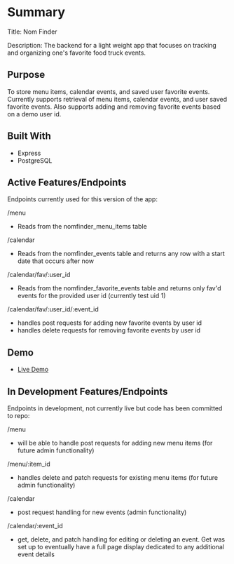 # Summary

Title: Nom Finder

Description: The backend for a light weight app that focuses on tracking and organizing one's favorite food truck events.

## Purpose

To store menu items, calendar events, and saved user favorite events. Currently supports retrieval of menu items, calendar events, and user saved favorite events. Also supports adding and removing favorite events based on a demo user id.


## Built With

* Express
* PostgreSQL

## Active Features/Endpoints
Endpoints currently used for this version of the app:

/menu
* Reads from the nomfinder_menu_items table

/calendar
* Reads from the nomfinder_events table and returns any row with a start date that occurs after now

/calendar/fav/:user_id
* Reads from the nomfinder_favorite_events table and returns only fav'd events for the provided user id (currently test uid 1)

/calendar/fav/:user_id/:event_id
* handles post requests for adding new favorite events by user id
* handles delete requests for removing favorite events by user id


## Demo

- [Live Demo](https://my-nom-finder.vercel.app/)


## In Development Features/Endpoints
Endpoints in development, not currently live but code has been committed to repo:

/menu
* will be able to handle post requests for adding new menu items (for future admin functionality)

/menu/:item_id
* handles delete and patch requests for existing menu items (for future admin functionality)

/calendar
* post request handling for new events (admin functionality)

/calendar/:event_id
* get, delete, and patch handling for editing or deleting an event. Get was set up to eventually have a full page display dedicated to any additional event details
